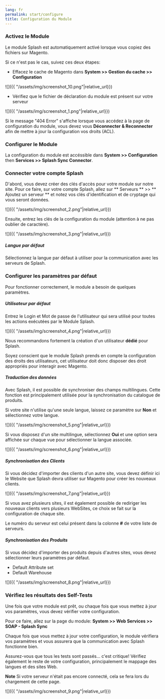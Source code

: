 ```yaml
---
lang: fr
permalink: start/configure
title: Configuration du Module
---
```


### Activez le Module

Le module Splash est automatiquement activé lorsque vous copiez des fichiers sur Magento.

Si ce n'est pas le cas, suivez ces deux étapes:
* Effacez le cache de Magento dans **System >> Gestion du cache >> Configuration**

![]({{ "/assets/img/screenshot_10.png"|relative_url}})

* Vérifiez que le fichier de déclaration du module est présent sur votre serveur

![]({{ "/assets/img/screenshot_1.png"|relative_url}})

Si le message "404 Error" s'affiche lorsque vous accédez à la page de configuration du module, vous devez vous **Déconnecter & Reconnecter** afin de mettre à jour la configuration vos droits (ACL).

### Configurer le Module

La configuration du module est accéssible dans **System >> Configuration** then **Services >> Splash Sync Connector**.

### Connecter votre compte Splash

D'abord, vous devez créer des clés d'accès pour votre module sur notre site. Pour ce faire, sur votre compte Splash, allez sur ** Serveurs ** >> ** Ajoutez un serveur ** et notez vos clés d'identification et de cryptage qui vous seront données.

![]({{ "/assets/img/screenshot_2.png"|relative_url}})

Ensuite, entrez les clés de la configuration du module (attention à ne pas oublier de caractère).

![]({{ "/assets/img/screenshot_3.png"|relative_url}})

##### Langue par défaut

Sélectionnez la langue par défaut à utiliser pour la communication avec les serveurs de Splash.

### Configurer les paramètres par défaut

Pour fonctionner correctement, le module a besoin de quelques paramètres.

##### Utilisateur par défaut

Entrez le Login et Mot de passe de l'utilisateur qui sera utilisé pour toutes les actions exécutées par le Module Splash.

![]({{ "/assets/img/screenshot_4.png"|relative_url}})

Nous recommandons fortement la création d'un utilisateur **dédié** pour Splash.

Soyez conscient que le module Splash prends en compte la configuration des droits des utilisateurs, cet utilisateur doit donc disposer des droit appropriés pour interagir avec Magento.

##### Traduction des données

Avec Splash, il est possible de synchroniser des champs multilingues. Cette fonction est principalement utilisée pour la synchronisation du catalogue de produits.

Si votre site n'utilise qu'une seule langue, laissez ce paramètre sur **Non** et sélectionnez votre langue.

![]({{ "/assets/img/screenshot_5.png"|relative_url}})

Si vous disposez d'un site multilingue, sélectionnez **Oui** et une option sera affichée sur chaque vue pour sélectionner la langue associée.

![]({{ "/assets/img/screenshot_6.png"|relative_url}})

##### Synchronisation des Clients

Si vous décidez d'importer des clients d'un autre site, vous devez définir ici le Website que Splash devra utiliser sur Magento pour créer les nouveaux clients.

![]({{ "/assets/img/screenshot_7.png"|relative_url}})

Si vous avez plusieurs sites, il est également possible de rediriger les nouveaux clients vers plusieurs WebSites, ce choix se fait sur la configuration de chaque site.

Le numéro du serveur est celui présent dans la colonne **#** de votre liste de serveurs.

##### Synchronisation des Produits

Si vous décidez d'importer des produits depuis d'autres sites, vous devez sélectionner leurs paramètres par défaut.

* Default Attribute set
* Default Warehouse

![]({{ "/assets/img/screenshot_8.png"|relative_url}})

### Vérifiez les résultats des Self-Tests

Une fois que votre module est prêt, ou chaque fois que vous mettez à jour vos paramètres, vous devez vérifier votre configuration.

Pour ce faire, allez sur la page du module: **System >> Web Services >> SOAP - Splash Sync**

Chaque fois que vous mettez à jour votre configuration, le module vérifiera vos paramètres et vous assurera que la communication avec Splash fonctionne bien.

Assurez-vous que tous les tests sont passés... c'est critique! Vérifiez également le reste de votre configuration, principalement le mappage des langues et des sites Web.

**Note** Si votre serveur n'était pas encore connecté, cela se fera lors du chargement de cette page.

![]({{ "/assets/img/screenshot_9.png"|relative_url}})
